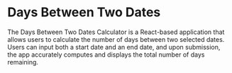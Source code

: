 # Days Between Two Dates

The Days Between Two Dates Calculator is a React-based application that allows users to calculate the number of days between two selected dates. Users can input both a start date and an end date, and upon submission, the app accurately computes and displays the total number of days remaining.
